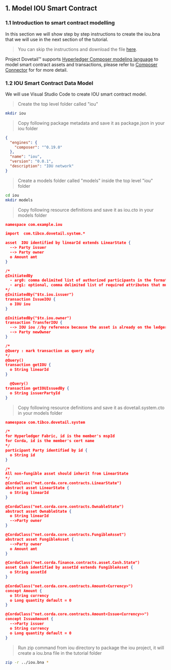 ## 1. Model IOU Smart Contract

### 1.1 Introduction to smart contract modelling

In this section we will show step by step instructions to create the iou.bna that we will use in the next section of the tutorial.

> You can skip the instructions and download the file [here](tutorials/iou/iou.bna).

Project Dovetail™ supports [Hyperledger Composer modeling language](https://hyperledger.github.io/composer/v0.19/reference/cto_language.html) to model smart contract assets and transactions, please refer to [Composer Connector](https://github.com/TIBCOSoftware/dovetail-contrib/tree/master/SmartContract/connector/composer) for for more detail.

### 1.2 IOU Smart Contract Data Model
We will use Visual Studio Code to create IOU smart contract model.

>Create the top level folder called "iou"

```bash
mkdir iou
```

>Copy following package metadata and save it as package.json in your iou folder

```json
{
  "engines": {
    "composer": "^0.19.0"
  },
  "name": "iou",
  "version": "0.0.1",
  "description": "IOU network"
}
```

>Create a models folder called "models" inside the top level "iou" folder

```bash
cd iou
mkdir models
```

>Copy following resource definitions and save it as iou.cto in your models folder

```json
namespace com.example.iou

import  com.tibco.dovetail.system.*

asset  IOU identified by linearId extends LinearState {
  --> Party issuer
  --> Party owner
  o Amount amt
}

/*
@InitiatedBy
  - arg0: comma delimited list of authorized participants in the format of $tx.path.to.participant, or * for any participant
  - arg1: optional, comma delimited list of required attributes that must exist in the initiator's certificate in the format of name=value.
*/
@InitiatedBy("$tx.iou.issuer")
transaction IssueIOU {
  o IOU iou
}

@InitiatedBy("$tx.iou.owner")
transaction TransferIOU {
  --> IOU iou //by reference because the asset is already on the ledger
  --> Party newOwner
}

/* 
@Query : mark transaction as query only
*/
@Query()
transaction getIOU {
  o String linearId
}

  @Query()
transaction getIOUIssuedBy {
  o String issuerPartyId
}
```

>Copy following resource definitions and save it as dovetail.system.cto in your models folder

```json
namespace com.tibco.dovetail.system

/*
for Hyperledger Fabric, id is the member's mspId
for Corda, id is the member's cert name
*/
participant Party identified by id {
  o String id
}

/*
All non-fungible asset should inherit from LinearState
*/
@CordaClass("net.corda.core.contracts.LinearState")
abstract asset LinearState {
  o String linearId
}

@CordaClass("net.corda.core.contracts.OwnableState")
abstract asset OwnableState {
  o String linearId
  -->Party owner
}

@CordaClass("net.corda.core.contracts.FungibleAsset")
abstract asset FungibleAsset {
  -->Party owner
  o Amount amt
}

@CordaClass("net.corda.finance.contracts.asset.Cash.State")
asset Cash identified by assetId extends FungibleAsset {  
  o String assetId
}

@CordaClass("net.corda.core.contracts.Amount<Currency>")
concept Amount {
  o String currency
  o Long quantity default = 0
}

@CordaClass("net.corda.core.contracts.Amount<Issue<Currency>>")
concept IssueAmount {
  -->Party issuer
  o String currency
  o Long quantity default = 0
}
```

>Run zip command from iou directory to package the iou project, it will create a iou.bna file in the tutorial folder

```bash
zip -r ../iou.bna *
```
